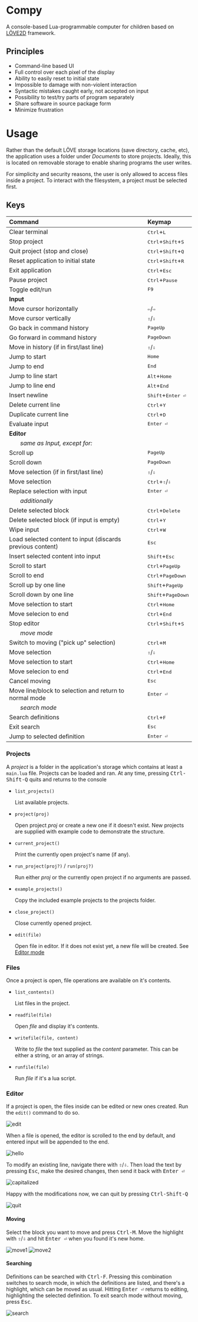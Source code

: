 # Compy

A console-based Lua-programmable computer for children based on
[LÖVE2D][löve2d] framework.

## Principles

- Command-line based UI
- Full control over each pixel of the display
- Ability to easily reset to initial state
- Impossible to damage with non-violent interaction
- Syntactic mistakes caught early, not accepted on input
- Possibility to test/try parts of program separately
- Share software in source package form
- Minimize frustration

# Usage

Rather than the default LÖVE storage locations (save directory,
cache, etc), the application uses a folder under _Documents_ to
store projects. Ideally, this is located on removable storage to
enable sharing programs the user writes.

For simplicity and security reasons, the user is only allowed to
access files inside a project. To interact with the filesystem,
a project must be selected first.

## Keys

| Command                                                           | Keymap                                        |
| :---------------------------------------------------------------- | :-------------------------------------------- |
| Clear terminal                                                    | <kbd>Ctrl</kbd>+<kbd>L</kbd>                  |
| Stop project                                                      | <kbd>Ctrl</kbd>+<kbd>Shift</kbd>+<kbd>S</kbd> |
| Quit project (stop and close)                                     | <kbd>Ctrl</kbd>+<kbd>Shift</kbd>+<kbd>Q</kbd> |
| Reset application to initial state                                | <kbd>Ctrl</kbd>+<kbd>Shift</kbd>+<kbd>R</kbd> |
| Exit application                                                  | <kbd>Ctrl</kbd>+<kbd>Esc</kbd>                |
| Pause project                                                     | <kbd>Ctrl</kbd>+<kbd>Pause</kbd>              |
| Toggle edit/run                                                   | <kbd>F9</kbd>                                 |
| **Input**                                                         |
| Move cursor horizontally                                          | <kbd>⇦</kbd>/<kbd>⇨</kbd>                     |
| Move cursor vertically                                            | <kbd>⇧</kbd>/<kbd>⇩</kbd>                     |
| Go back in command history                                        | <kbd>PageUp</kbd>                             |
| Go forward in command history                                     | <kbd>PageDown</kbd>                           |
| Move in history (if in first/last line)                           | <kbd>⇧</kbd>/<kbd>⇩</kbd>                     |
| Jump to start                                                     | <kbd>Home</kbd>                               |
| Jump to end                                                       | <kbd>End</kbd>                                |
| Jump to line start                                                | <kbd>Alt</kbd>+<kbd>Home</kbd>                |
| Jump to line end                                                  | <kbd>Alt</kbd>+<kbd>End</kbd>                 |
| Insert newline                                                    | <kbd>Shift</kbd>+<kbd>Enter ⏎</kbd>           |
| Delete current line                                               | <kbd>Ctrl</kbd>+<kbd>Y</kbd>                  |
| Duplicate current line                                            | <kbd>Ctrl</kbd>+<kbd>D</kbd>                  |
| Evaluate input                                                    | <kbd>Enter ⏎</kbd>                            |
| **Editor**                                                        |
| &nbsp;&nbsp;&nbsp;&nbsp;&nbsp;&nbsp; _same as Input, except for:_ |
| Scroll up                                                         | <kbd>PageUp</kbd>                             |
| Scroll down                                                       | <kbd>PageDown</kbd>                           |
| Move selection (if in first/last line)                            | <kbd>⇧</kbd>/<kbd>⇩</kbd>                     |
| Move selection                                                    | <kbd>Ctrl</kbd>+<kbd>⇧</kbd>/<kbd>⇩</kbd>     |
| Replace selection with input                                      | <kbd>Enter ⏎</kbd>                            |
| &nbsp;&nbsp;&nbsp;&nbsp;&nbsp;&nbsp; _additionally_               |
| Delete selected block                                             | <kbd>Ctrl</kbd>+<kbd>Delete</kbd>             |
| Delete selected block (if input is empty)                         | <kbd>Ctrl</kbd>+<kbd>Y</kbd>                  |
| Wipe input                                                        | <kbd>Ctrl</kbd>+<kbd>W</kbd>                  |
| Load selected content to input (discards previous content)        | <kbd>Esc</kbd>                                |
| Insert selected content into input                                | <kbd>Shift</kbd>+<kbd>Esc</kbd>               |
| Scroll to start                                                   | <kbd>Ctrl</kbd>+<kbd>PageUp</kbd>             |
| Scroll to end                                                     | <kbd>Ctrl</kbd>+<kbd>PageDown</kbd>           |
| Scroll up by one line                                             | <kbd>Shift</kbd>+<kbd>PageUp</kbd>            |
| Scroll down by one line                                           | <kbd>Shift</kbd>+<kbd>PageDown</kbd>          |
| Move selection to start                                           | <kbd>Ctrl</kbd>+<kbd>Home</kbd>               |
| Move selecion to end                                              | <kbd>Ctrl</kbd>+<kbd>End</kbd>                |
| Stop editor                                                       | <kbd>Ctrl</kbd>+<kbd>Shift</kbd>+<kbd>S</kbd> |
| &nbsp;&nbsp;&nbsp;&nbsp;&nbsp;&nbsp; _move mode_                  |
| Switch to moving ("pick up" selection)                            | <kbd>Ctrl</kbd>+<kbd>M</kbd>                  |
| Move selection                                                    | <kbd>⇧</kbd>/<kbd>⇩</kbd>                     |
| Move selection to start                                           | <kbd>Ctrl</kbd>+<kbd>Home</kbd>               |
| Move selecion to end                                              | <kbd>Ctrl</kbd>+<kbd>End</kbd>                |
| Cancel moving                                                     | <kbd>Esc</kbd>                                |
| Move line/block to selection and return to normal mode            | <kbd>Enter ⏎</kbd>                            |  | <kbd>Ctrl</kbd>+<kbd>End</kbd> |
| &nbsp;&nbsp;&nbsp;&nbsp;&nbsp;&nbsp; _search mode_                |
| Search definitions                                                | <kbd>Ctrl</kbd>+<kbd>F</kbd>                  |
| Exit search                                                       | <kbd>Esc</kbd>                                |
| Jump to selected definition                                       | <kbd>Enter ⏎</kbd>                            |

### Projects

A _project_ is a folder in the application's storage which
contains at least a `main.lua` file. Projects can be loaded and
ran. At any time, pressing <kbd>Ctrl-Shift-Q</kbd> quits and
returns to the console

- `list_projects()`

  List available projects.

- `project(proj)`

  Open project _proj_ or create a new one if it doesn't exist.
  New projects are supplied with example code to demonstrate the
  structure.

- `current_project()`

  Print the currently open project's name (if any).

- `run_project(proj?)` / `run(proj?)`

  Run either _proj_ or the currently open project if no
  arguments are passed.

- `example_projects()`

  Copy the included example projects to the projects folder.

- `close_project()`

  Close currently opened project.

- `edit(file)`

  Open file in editor. If it does not exist yet, a new file will
  be created. See [Editor mode](#editor)

### Files

Once a project is open, file operations are available on it's
contents.

- `list_contents()`

  List files in the project.

- `readfile(file)`

  Open _file_ and display it's contents.

- `writefile(file, content)`

  Write to _file_ the text supplied as the _content_ parameter.
  This can be either a string, or an array of strings.

- `runfile(file)`

  Run _file_ if it's a lua script.

### Editor

If a project is open, the files inside can be edited or new ones
created. Run the `edit()` command to do so.

![edit](./doc/interface/open_edit.apng)

When a file is opened, the editor is scrolled to the end by
default, and entered input will be appended to the end.

![hello](./doc/interface/hello.apng)

To modify an existing line, navigate there with
<kbd>⇧</kbd>/<kbd>⇩</kbd>. Then load the text by pressing
<kbd>Esc</kbd>, make the desired changes, then send it back with
<kbd>Enter ⏎</kbd>

![capitalized](./doc/interface/hello_cap.apng)

Happy with the modifications now, we can quit by pressing
<kbd>Ctrl-Shift-Q</kbd>

![quit](./doc/interface/quit_editor.apng)

#### Moving

Select the block you want to move and press <kbd>Ctrl-M</kbd>.
Move the highlight with <kbd>⇧</kbd>/<kbd>⇩</kbd> and hit
<kbd>Enter ⏎</kbd> when you found it's new home.

![move1](./doc/interface/move_line.apng)
![move2](./doc/interface/move_block.apng)

#### Searching

Definitions can be searched with <kbd>Ctrl-F</kbd>. Pressing
this combination switches to search mode, in which the
definitions are listed, and there's a highlight, which can be
moved as usual. Hitting <kbd>Enter ⏎</kbd> returns to editing,
highlighting the selected definition. To exit search mode
without moving, press <kbd>Esc</kbd>.

![search](./doc/interface/search.apng)


[löve2d]: https://love2d.org
